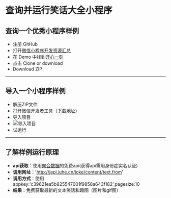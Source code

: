 # 查询并运行笑话大全小程序
## 查询一个优秀小程序样例
* 注册 GitHub 
* 打开[微信小程序开发资源汇总](https://github.com/justjavac/awesome-wechat-weapp)
* 在 Demo 中找到[开心一刻](https://github.com/zhijieeeeee/wechat-app-joke)
* 点击 Clone or download 
* Download ZIP

----------
## 导入一个小程序样例
* 解压ZIP文件
* 打开微信开发者工具（[下载地址](https://developers.weixin.qq.com/miniprogram/dev/devtools/download.html)）
* 导入项目
* ![导入项目]()
* 试运行


----------
## 了解样例运行原理
* **api获取**：使用[聚合数据](https://www.juhe.cn/)的免费api(获得api需用身份症实名认证)
* **调用网址**：'http://japi.juhe.cn/joke/content/text.from'
* **调用方式**：使用appkey:'c39621ea5b825547001f9858a643f182',pagesize:10
* **结果**：免费获取最新的文本笑话和趣图（图片和gif图）
